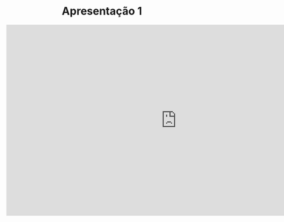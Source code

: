 <h1 style="text-align: center">Apresentação 1</h1>

<div>
  <!-- Apresentação 1 -->
  <iframe width="896" height="504" style="display: block;
      border-style:none;  margin: 0 auto;"
    src="https://www.youtube.com/embed/pPaARLhujME">
  </iframe>
</div>
